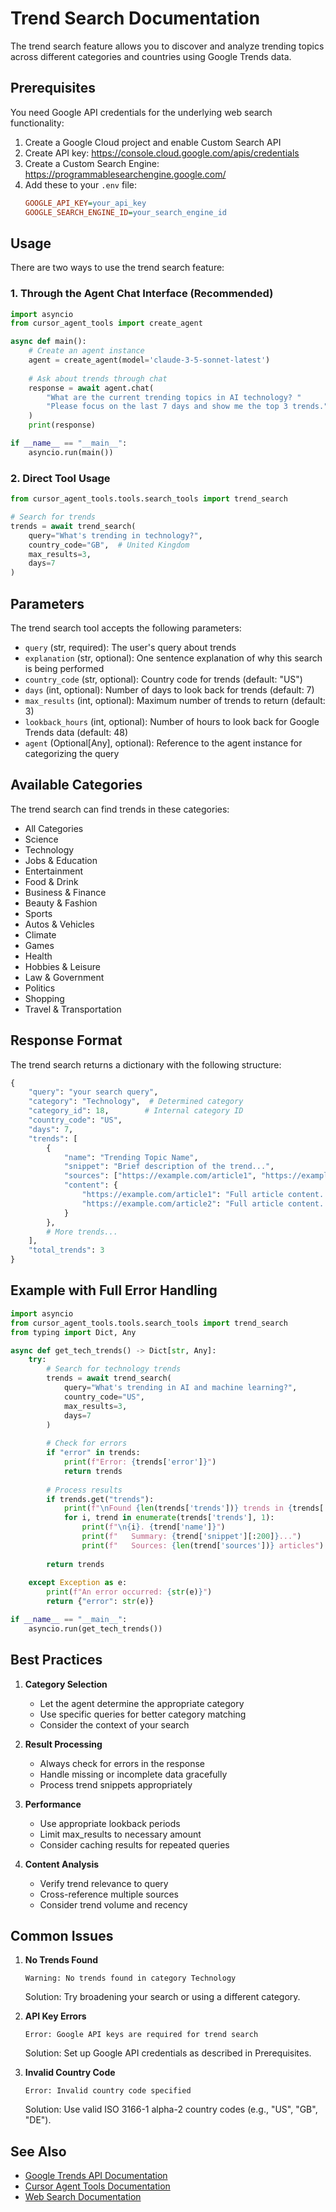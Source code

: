 # Trend Search Documentation

The trend search feature allows you to discover and analyze trending topics across different categories and countries using Google Trends data.

## Prerequisites

You need Google API credentials for the underlying web search functionality:

1. Create a Google Cloud project and enable Custom Search API
2. Create API key: https://console.cloud.google.com/apis/credentials
3. Create a Custom Search Engine: https://programmablesearchengine.google.com/
4. Add these to your `.env` file:
   ```ini
   GOOGLE_API_KEY=your_api_key
   GOOGLE_SEARCH_ENGINE_ID=your_search_engine_id
   ```

## Usage

There are two ways to use the trend search feature:

### 1. Through the Agent Chat Interface (Recommended)

```python
import asyncio
from cursor_agent_tools import create_agent

async def main():
    # Create an agent instance
    agent = create_agent(model='claude-3-5-sonnet-latest')
    
    # Ask about trends through chat
    response = await agent.chat(
        "What are the current trending topics in AI technology? "
        "Please focus on the last 7 days and show me the top 3 trends."
    )
    print(response)

if __name__ == "__main__":
    asyncio.run(main())
```

### 2. Direct Tool Usage

```python
from cursor_agent_tools.tools.search_tools import trend_search

# Search for trends
trends = await trend_search(
    query="What's trending in technology?",
    country_code="GB",  # United Kingdom
    max_results=3,
    days=7
)
```

## Parameters

The trend search tool accepts the following parameters:

- `query` (str, required): The user's query about trends
- `explanation` (str, optional): One sentence explanation of why this search is being performed
- `country_code` (str, optional): Country code for trends (default: "US")
- `days` (int, optional): Number of days to look back for trends (default: 7)
- `max_results` (int, optional): Maximum number of trends to return (default: 3)
- `lookback_hours` (int, optional): Number of hours to look back for Google Trends data (default: 48)
- `agent` (Optional[Any], optional): Reference to the agent instance for categorizing the query

## Available Categories

The trend search can find trends in these categories:

- All Categories
- Science
- Technology
- Jobs & Education
- Entertainment
- Food & Drink
- Business & Finance
- Beauty & Fashion
- Sports
- Autos & Vehicles
- Climate
- Games
- Health
- Hobbies & Leisure
- Law & Government
- Politics
- Shopping
- Travel & Transportation

## Response Format

The trend search returns a dictionary with the following structure:

```python
{
    "query": "your search query",
    "category": "Technology",  # Determined category
    "category_id": 18,        # Internal category ID
    "country_code": "US",
    "days": 7,
    "trends": [
        {
            "name": "Trending Topic Name",
            "snippet": "Brief description of the trend...",
            "sources": ["https://example.com/article1", "https://example.com/article2"],
            "content": {
                "https://example.com/article1": "Full article content...",
                "https://example.com/article2": "Full article content..."
            }
        },
        # More trends...
    ],
    "total_trends": 3
}
```

## Example with Full Error Handling

```python
import asyncio
from cursor_agent_tools.tools.search_tools import trend_search
from typing import Dict, Any

async def get_tech_trends() -> Dict[str, Any]:
    try:
        # Search for technology trends
        trends = await trend_search(
            query="What's trending in AI and machine learning?",
            country_code="US",
            max_results=3,
            days=7
        )
        
        # Check for errors
        if "error" in trends:
            print(f"Error: {trends['error']}")
            return trends
            
        # Process results
        if trends.get("trends"):
            print(f"\nFound {len(trends['trends'])} trends in {trends['category']}:")
            for i, trend in enumerate(trends['trends'], 1):
                print(f"\n{i}. {trend['name']}")
                print(f"   Summary: {trend['snippet'][:200]}...")
                print(f"   Sources: {len(trend['sources'])} articles")
                
        return trends
        
    except Exception as e:
        print(f"An error occurred: {str(e)}")
        return {"error": str(e)}

if __name__ == "__main__":
    asyncio.run(get_tech_trends())
```

## Best Practices

1. **Category Selection**
   - Let the agent determine the appropriate category
   - Use specific queries for better category matching
   - Consider the context of your search

2. **Result Processing**
   - Always check for errors in the response
   - Handle missing or incomplete data gracefully
   - Process trend snippets appropriately

3. **Performance**
   - Use appropriate lookback periods
   - Limit max_results to necessary amount
   - Consider caching results for repeated queries

4. **Content Analysis**
   - Verify trend relevance to query
   - Cross-reference multiple sources
   - Consider trend volume and recency

## Common Issues

1. **No Trends Found**
   ```
   Warning: No trends found in category Technology
   ```
   Solution: Try broadening your search or using a different category.

2. **API Key Errors**
   ```
   Error: Google API keys are required for trend search
   ```
   Solution: Set up Google API credentials as described in Prerequisites.

3. **Invalid Country Code**
   ```
   Error: Invalid country code specified
   ```
   Solution: Use valid ISO 3166-1 alpha-2 country codes (e.g., "US", "GB", "DE").

## See Also

- [Google Trends API Documentation](https://trends.google.com/trends/explore)
- [Cursor Agent Tools Documentation](../README.md)
- [Web Search Documentation](./web_search.md) 